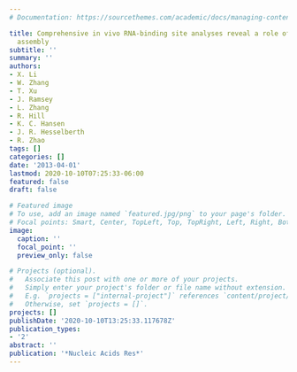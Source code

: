 ```yaml
---
# Documentation: https://sourcethemes.com/academic/docs/managing-content/

title: Comprehensive in vivo RNA-binding site analyses reveal a role of Prp8 in spliceosomal
  assembly
subtitle: ''
summary: ''
authors:
- X. Li
- W. Zhang
- T. Xu
- J. Ramsey
- L. Zhang
- R. Hill
- K. C. Hansen
- J. R. Hesselberth
- R. Zhao
tags: []
categories: []
date: '2013-04-01'
lastmod: 2020-10-10T07:25:33-06:00
featured: false
draft: false

# Featured image
# To use, add an image named `featured.jpg/png` to your page's folder.
# Focal points: Smart, Center, TopLeft, Top, TopRight, Left, Right, BottomLeft, Bottom, BottomRight.
image:
  caption: ''
  focal_point: ''
  preview_only: false

# Projects (optional).
#   Associate this post with one or more of your projects.
#   Simply enter your project's folder or file name without extension.
#   E.g. `projects = ["internal-project"]` references `content/project/deep-learning/index.md`.
#   Otherwise, set `projects = []`.
projects: []
publishDate: '2020-10-10T13:25:33.117678Z'
publication_types:
- '2'
abstract: ''
publication: '*Nucleic Acids Res*'
---
```

